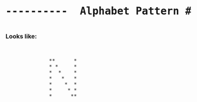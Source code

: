 

<pre><h1 align="center">----------  Alphabet Pattern #N  ----------</h1></pre>


### Looks like:

<pre>


              **      *
              * *     *
              *  *    *
              *   *   *
              *    *  *
              *     * *
              *      **
         


</pre>
